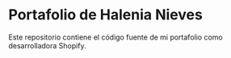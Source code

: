 # Portafolio de Halenia Nieves
Este repositorio contiene el código fuente de mi portafolio como desarrolladora Shopify.
